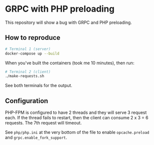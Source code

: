 # GRPC with PHP preloading

This repository will show a bug with GRPC and PHP preloading.

## How to reproduce

```bash
# Terminal 1 (server)
docker-compose up --build
```

When you've built the containers (took me 10 minutes), then run:
```bash
# Terminal 2 (client)
./make-requests.sh
```

See both terminals for the output.

## Configuration

PHP-FPM is configured to have 2 threads and they will serve 3 request each.
If the thread fails to restart, then the client can consume 2 x 3 = 6 requests. The
7th request will timeout.

See `php/php.ini` at the very bottom of the file to enable `opcache.preload`
and `grpc.enable_fork_support`.
